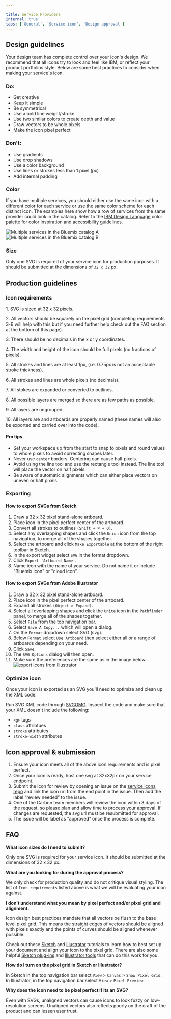```yaml
---

title: Service Providers
internal: true
tabs: ['General', 'Service icon', 'Design approval']
---
```


## Design guidelines

Your design team has complete control over your icon's design. We recommend that all icons try to look and feel like IBM, or reflect your product portfolios style. Below are some best practices to consider when making your service's icon.

### Do:

- Get creative
- Keep it simple
- Be symmetrical
- Use a bold line weight/stroke
- Use two similar colors to create depth and value
- Draw vectors to be whole pixels
- Make the icon pixel perfect

### Don't:

- Use gradients
- Use drop shadows
- Use a color background
- Use lines or strokes less than 1 pixel (px)
- Add internal padding

### Color

If you have multiple services, you should either use the same icon with a different color for each service or use the same color scheme for each distinct icon. The examples here show how a row of services from the same provider could look in the catalog. Refer to the [IBM Design Language](https://www.ibm.com/design/language/resources/color-library) color palette for color inspiration and accessibility guidelines.

![Multiple services in the Bluemix catalog A](images/service-providers-1.svg)
![Multiple services in the Bluemix catalog B](images/service-providers-3.svg)

### Size

Only one SVG is required of your service icon for production purposes. It should be submitted at the dimensions of `32 x 32` px.

## Production guidelines

### Icon requirements

<p>1. SVG is sized at 32 x 32 pixels.</p>

<div data-insert-component="DosAndDonts5"></div>

<p>2. All vectors should be squarely on the pixel grid (completing requirements 3-6 will help with this but if you need further help check out the FAQ section at the bottom of this page).</p>

<div data-insert-component="DosAndDonts6"></div>

<p>3. There should be no decimals in the x or y coordinates.</p>

<div data-insert-component="DosAndDonts7"></div>

<p>4. The width and height of the icon should be full pixels (no fractions of pixels).</p>

<div data-insert-component="DosAndDonts8"></div>

<p>5. All strokes and lines are at least 1px, (i.e. 0.75px is not an acceptable stroke thickness).</p>

<div data-insert-component="DosAndDonts9"></div>

<p>6. All strokes and lines are whole pixels (no decimals).</p>

<div data-insert-component="DosAndDonts10"></div>

<p>7. All stokes are expanded or converted to outlines.</p>

<div data-insert-component="DosAndDonts11"></div>

<p>8. All possible layers are merged so there are as few paths as possible.</p>

<div data-insert-component="DosAndDonts12"></div>

<p>9. All layers are ungrouped.</p>
<p>10. All layers are and artboards are properly named (these names will also be exported and carried over into the code).</p>

#### Pro tips

- Set your workspace up from the start to snap to pixels and round values to whole pixels to avoid correcting shapes later.
- Never use `center` borders. Centering can cause half pixels.
- Avoid using the line tool and use the rectangle tool instead. The line tool will place the vector on half pixels.
- Be aware of automatic alignments which can either place vectors on uneven or half pixels.

### Exporting

#### How to export SVGs from Sketch

1. Draw a 32 x 32 pixel stand-alone artboard.
2. Place icon in the pixel perfect center of the artboard.
3. Convert all strokes to outlines `(Shift + ⌘ + O)`.
4. Select any overlapping shapes and click the `Union` icon from the top navigation, to merge all of the shapes together.
5. Select the artboard and click `Make Exportable` at the bottom of the right toolbar in Sketch.
6. In the export widget select `SVG` in the format dropdown.
7. Click `Export 'Artboard-Name'`.
8. Name icon with the name of your service. Do not name it or include "Bluemix icon" or "cloud icon".

#### How to export SVGs from Adobe Illustrator

1. Draw a 32 x 32 pixel stand-alone artboard.
2. Place icon in the pixel perfect center of the artboard.
3. Expand all strokes `(Object > Expand)`.
4. Select all overlapping shapes and click the `Unite` icon in the `Pathfinder` panel, to merge all of the shapes together.
5. Select `File` from the top navigation bar.
6. Select `Save A Copy...` which will open a dialog.
7. On the `Format` dropdown select SVG (svg).
8. Below `Format` select `Use Artboard` then select either all or a range of artboards depending on your need.
9. Click `Save`.
10. The `SVG Options` dialog will then open.
11. Make sure the preferences are the same as in the image below.
    ![export icons from Illustrator](images/service-icon-17.png)

### Optimize icon

Once your icon is exported as an SVG you'll need to optimize and clean up the XML code.

Run SVG XML code through [SVGOMG](https://jakearchibald.github.io/svgomg/).
Inspect the code and make sure that your XML doesn't include the following:

- `<g>` tags
- `class` attribtues
- `stroke` attributes
- `stroke-width` attributes

## Icon approval & submission

1. Ensure your icon meets all of the above icon requirements and is pixel perfect.
2. Once your icon is ready, host one svg at 32x32px on your service endpoint.
3. Submit the icon for review by opening an issue on the [service icons repo](https://github.ibm.com/Bluemix/service-icons) and link the icon url from the end point in the issue. Then add the label “review needed” to the issue.
4. One of the Carbon team members will review the icon within 3 days of the request, so please plan and allow time to process your approval. If changes are requested, the svg url must be resubmitted for approval.
5. The issue will be label as “approved” once the process is complete.

## FAQ

**What icon sizes do I need to submit?**

Only one SVG is required for your service icon. It should be submitted at the dimensions of 32 x 32 px.

**What are you looking for during the approval process?**

We only check for production quality and do not critique visual styling. The list of `Icon requirements` listed above is what we will be evaluating your icon against.

**I don't understand what you mean by pixel perfect and/or pixel grid and alignment.**

Icon design best practices mandate that all vectors be flush to the base level pixel grid. This means the straight edges of vectors should be aligned with pixels exactly and the points of curves should be aligned whenever possible.

Check out these [Sketch](https://medium.com/sketch-app-sources/getting-the-pixels-right-in-sketch-2386c730af90) and [Illustrator](http://iconutopia.com/how-to-design-pixel-perfect-icons/) tutorials to learn how to best set up your document and align your icon to the pixel grid. There are also some helpful [Sketch plug-ins](https://github.com/swiadek/pixel-perfecter-sketch-plugin) and [Illustrator tools](https://helpx.adobe.com/illustrator/how-to/pixel-perfect.html) that can do this work for you.

**How do I turn on the pixel grid in Sketch or Illustrator?**

In Sketch in the top navigation bar select `View` > `Canvas` > `Show Pixel Grid`.
In Illustrator, in the top navigation bar select `View` > `Pixel Preview`.

**Why does the icon need to be pixel perfect if its an SVG?**

Even with SVGs, unaligned vectors can cause icons to look fuzzy on low-resolution screens. Unaligned vectors also reflects poorly on the craft of the product and can lessen user trust.
